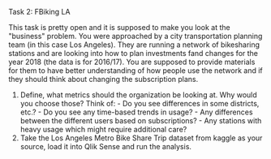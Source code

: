 Task 2: FBiking LA

This task is pretty open and it is supposed to make you look at the "business" problem.
You were approached by a city transportation planning team (in this case Los Angeles). They are running a network of bikesharing stations and are looking into how to plan investments fand changes for the year 2018 (the data is for 2016/17).
You are supposed to provide materials for them to have better understanding of how people use the network and if they should think about changing the subscription plans.

1. Define, what metrics should the organization be looking at. Why would you choose those? Think of:
        - Do you see differences in some districts, etc.?
        - Do you see any time-based trends in usage?
        - Any differences between the different users based on subscriptions?
        - Any stations with heavy usage which might require additional care?
2. Take the Los Angeles Metro Bike Share Trip dataset from kaggle as your source, load it into Qlik Sense and run the analysis.